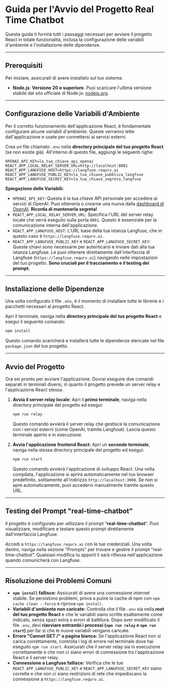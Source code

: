 # Guida per l'Avvio del Progetto Real Time Chatbot

Questa guida ti fornirà tutti i passaggi necessari per avviare il progetto React in totale funzionalità, inclusa la configurazione delle variabili d'ambiente e l'installazione delle dipendenze.

-----

## Prerequisiti

Per iniziare, assicurati di avere installato sul tuo sistema:

  * **Node.js**: **Versione 20 o superiore**. Puoi scaricare l'ultima versione stabile dal sito ufficiale di Node.js: [nodejs.org](https://nodejs.org/).

-----

## Configurazione delle Variabili d'Ambiente

Per il corretto funzionamento dell'applicazione React, è fondamentale configurare alcune variabili d'ambiente. Queste verranno lette dall'applicazione e usate per connettersi ai servizi esterni.

Crea un file chiamato `.env` nella **directory principale del tuo progetto React** (se non esiste già). All'interno di questo file, aggiungi le seguenti righe:

```
OPENAI_API_KEY=la_tua_chiave_api_openai
REACT_APP_LOCAL_RELAY_SERVER_URL=http://localhost:8081
REACT_APP_LANGFUSE_HOST=https://langfuse.requrv.ai
REACT_APP_LANGFUSE_PUBLIC_KEY=la_tua_chiave_pubblica_langfuse
REACT_APP_LANGFUSE_SECRET_KEY=la_tua_chiave_segreta_langfuse
```

**Spiegazione delle Variabili:**

  * `OPENAI_API_KEY`: Questa è la tua chiave API personale per accedere ai servizi di OpenAI. Puoi ottenerla o crearne una nuova dalla [dashboard di OpenAI](https://platform.openai.com/account/api-keys). **Ricorda di mantenerla segreta\!**
  * `REACT_APP_LOCAL_RELAY_SERVER_URL`: Specifica l'URL del server relay locale che verrà eseguito sulla porta `8081`. Questo è essenziale per la comunicazione interna dell'applicazione.
  * `REACT_APP_LANGFUSE_HOST`: L'URL base della tua istanza Langfuse, che in questo caso è `https://langfuse.requrv.ai`.
  * `REACT_APP_LANGFUSE_PUBLIC_KEY` e `REACT_APP_LANGFUSE_SECRET_KEY`: Queste chiavi sono necessarie per autenticarsi e inviare dati alla tua istanza Langfuse. Le puoi ottenere direttamente dall'interfaccia di Langfuse (`https://langfuse.requrv.ai`) navigando nelle impostazioni del tuo progetto. **Sono cruciali per il tracciamento e il testing dei prompt.**

-----

## Installazione delle Dipendenze

Una volta configurato il file `.env`, è il momento di installare tutte le librerie e i pacchetti necessari al progetto React.

Apri il terminale, naviga nella **directory principale del tuo progetto React** e esegui il seguente comando:

```bash
npm install
```

Questo comando scaricherà e installerà tutte le dipendenze elencate nel file `package.json` del tuo progetto.

-----

## Avvio del Progetto

Ora sei pronto per avviare l'applicazione. Dovrai eseguire due comandi separati in terminali diversi, in quanto il progetto prevede un server relay e l'applicazione React stessa.

1.  **Avvia il server relay locale:**
    Apri il **primo terminale**, naviga nella directory principale del progetto ed esegui:

    ```bash
    npm run relay
    ```

    Questo comando avvierà il server relay che gestisce la comunicazione con i servizi esterni (come OpenAI, tramite Langfuse). Lascia questo terminale aperto e in esecuzione.

2.  **Avvia l'applicazione frontend React:**
    Apri un **secondo terminale**, naviga nella stessa directory principale del progetto ed esegui:

    ```bash
    npm run start
    ```

    Questo comando avvierà l'applicazione di sviluppo React. Una volta compilata, l'applicazione si aprirà automaticamente nel tuo browser predefinito, solitamente all'indirizzo `http://localhost:3000`. Se non si apre automaticamente, puoi accedervi manualmente tramite questo URL.

-----

## Testing del Prompt "real-time-chatbot"

Il progetto è configurato per utilizzare il prompt "**real-time-chatbot**". Puoi visualizzare, modificare e testare questo prompt direttamente dall'interfaccia Langfuse.

Accedi a `https://langfuse.requrv.ai` con le tue credenziali. Una volta dentro, naviga nella sezione "Prompts" per trovare e gestire il prompt "real-time-chatbot". Qualsiasi modifica tu apporti lì sarà riflessa nell'applicazione quando comunicherà con Langfuse.

-----

## Risoluzione dei Problemi Comuni

  * **`npm install` fallisce:** Assicurati di avere una connessione internet stabile. Se persistono problemi, prova a pulire la cache di npm con `npm cache clean --force` e riprova `npm install`.
  * **Variabili d'ambiente non caricate:** Controlla che il file `.env` sia nella **root del tuo progetto React** e che le variabili siano scritte esattamente come indicato, senza spazi extra o errori di battitura. Dopo aver modificato il file `.env`, devi **riavviare entrambi i processi (`npm run relay` e `npm run start`)** per far sì che le nuove variabili vengano caricate.
  * **Errore "Cannot GET /" o pagina bianca:** Se l'applicazione React non si carica correttamente, controlla i log di errore nel terminale dove hai eseguito `npm run start`. Assicurati che il server relay sia in esecuzione correttamente e che non ci siano errori di connessione tra l'applicazione React e il server relay.
  * **Connessione a Langfuse fallisce:** Verifica che le tue `REACT_APP_LANGFUSE_PUBLIC_KEY` e `REACT_APP_LANGFUSE_SECRET_KEY` siano corrette e che non ci siano restrizioni di rete che impediscano la connessione a `https://langfuse.requrv.ai`.